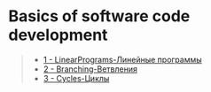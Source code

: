 # Basics of software code development
>- [1 - LinearPrograms-Линейные программы](https://github.com/bakosa90/IntroductionToJava/tree/master/BasicsOfSoftwareCodeDevelopment/src/linearProgram)
>- [2 - Branching-Ветвления](https://github.com/bakosa90/IntroductionToJava/tree/master/BasicsOfSoftwareCodeDevelopment/src/branching)
>- [3 - Cycles-Циклы](https://github.com/bakosa90/IntroductionToJava/tree/master/BasicsOfSoftwareCodeDevelopment/src/cycles)
